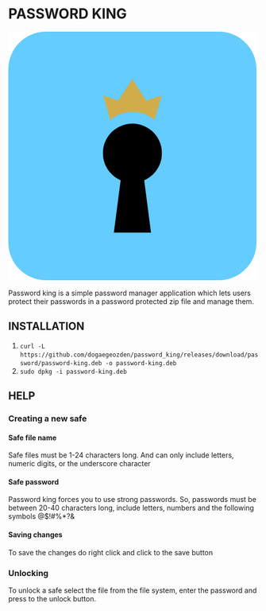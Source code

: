 # PASSWORD KING
![password_king_logo](https://github.com/dogaegeozden/password_king/blob/master/logos/password_king_logo_rounded_corners.png?raw=true)

Password king is a simple password manager application which lets users protect their passwords in a password protected zip file and manage them.

## INSTALLATION
1) ```curl -L https://github.com/dogaegeozden/password_king/releases/download/password/password-king.deb -o password-king.deb```
2) ```sudo dpkg -i password-king.deb```

## HELP

### Creating a new safe

#### Safe file name 
Safe files must be 1-24 characters long. And can only include letters, numeric digits, or the underscore character
#### Safe password
Password king forces you to use strong passwords. So, passwords must be between 20-40 characters long, include letters, numbers and the following symbols @$!#%*?&
#### Saving changes
To save the changes do right click and click to the save button
### Unlocking
To unlock a safe select the file from the file system, enter the password and press to the unlock button.